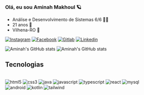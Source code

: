 ### Olá, eu sou Aminah Makhoul 🪐
- Análise e Desenvolvimento de Sistemas 6/6 👩‍💻
- 21 anos 🦋
- Vilhena-RO 📍

[![Instagram](https://img.shields.io/badge/Instagram-E4405F?style=for-the-badge&logo=instagram&logoColor=white)](https://www.instagram.com/aminah.makhoul/)
[![Facebook](https://img.shields.io/badge/Facebook-1877F2?style=for-the-badge&logo=facebook&logoColor=white)](https://www.facebook.com/aminah.makhoul?mibextid=ZbWKwL)
[![Gitlab](https://img.shields.io/badge/GitLab-330F63?style=for-the-badge&logo=gitlab&logoColor=white)](https://gitlab.fslab.dev/AminahMakhoul1)
[![Linkedin](https://img.shields.io/badge/LinkedIn-0077B5?style=for-the-badge&logo=linkedin&logoColor=white)](https://www.linkedin.com/in/aminah-makhoul-a3331722a/)

![Aminah's GitHub stats](https://github-readme-stats.vercel.app/api?username=AminahMakhoul10&show_icons=true&theme=radical)
![Aminah's GitHub stats](https://github-readme-stats.vercel.app/api/top-langs/?username=AminahMakhoul10&layout=compact&theme=radical
)


## Tecnologias

<div style="display: inline_block"></br>
 <img align="center" alt="html5" src= "https://img.shields.io/badge/HTML5-E34F26?style=for-the-badge&logo=html5&logoColor=white"/>
 <img align="center" alt="css3" src= "https://img.shields.io/badge/CSS3-1572B6?style=for-the-badge&logo=css3&logoColor=white"/>
 <img align="center" alt="java" src= "https://img.shields.io/badge/Java-ED8B00?style=for-the-badge&logo=openjdk&logoColor=white"/>
 <img align="center" alt="javascript" src= "https://img.shields.io/badge/JavaScript-F7DF1E?style=for-the-badge&logo=javascript&logoColor=black"/>
 <img align="center" alt="typescript" src="https://img.shields.io/badge/TypeScript-007ACC?style=for-the-badge&logo=typescript&logoColor=white"/>
 <img align="center" alt="react" src= "https://img.shields.io/badge/React-20232A?style=for-the-badge&logo=react&logoColor=61DAFB"/>
 <img align="center" alt="mysql" src="https://img.shields.io/badge/MySQL-00000F?style=for-the-badge&logo=mysql&logoColor=white"/>
 <img align="center" alt="android" src="https://img.shields.io/badge/Android-3DDC84?style=for-the-badge&logo=android&logoColor=white"/>
 <img align="center" alt="kotlin" src="https://img.shields.io/badge/Kotlin-0095D5?&style=for-the-badge&logo=kotlin&logoColor=white"/>
 <img align="center" alt="tailwind" src="https://img.shields.io/badge/Tailwind_CSS-38B2AC?style=for-the-badge&logo=tailwind-css&logoColor=white"/>
 
 
 

</div><br/>







